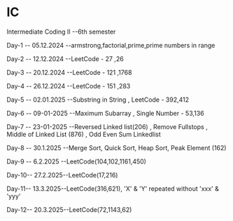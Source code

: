 # IC

Intermediate Coding II --6th semester

Day-1 -- 05.12.2024 --armstrong,factorial,prime,prime numbers in range

Day-2 -- 12.12.2024 --LeetCode - 27 ,26

Day-3 -- 20.12.2024 --LeetCode - 121 ,1768

Day-4 -- 26.12.2024 --LeetCode - 151 ,283

Day-5 -- 02.01.2025 --Substring in String , LeetCode - 392,412

Day-6 -- 09-01-2025 --Maximum Subarray , Single Number - 53,136

Day-7 -- 23-01-2025 --Reversed Linked list(206) , Remove Fullstops , Middle of Linked List (876) , Odd Even Sum Linkedlist

Day-8 -- 30.1.2025 --Merge Sort, Quick Sort, Heap Sort, Peak Element (162)

Day-9 -- 6.2.2025 --LeetCode(104,102,1161,450)

Day-10-- 27.2.2025--LeetCode(17,216)

Day-11-- 13.3.2025--LeetCode(316,621), 'X' & 'Y' repeated without 'xxx' & 'yyy'

Day-12-- 20.3.2025--LeetCode(72,1143,62)
